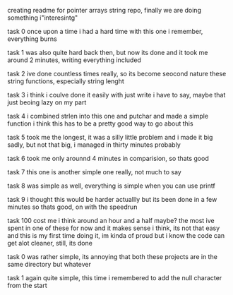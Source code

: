 creating readme for pointer arrays string repo, finally we are doing something i"interesintg"

task 0 once upon a time i had a hard time with this one i remember, everything burns

task 1 was also quite hard back then, but now its done and it took me around 2 minutes, writing everything included

task 2 ive done countless times really, so its become seocond nature these string functions, especially string lenght

task 3 i think i coulve done it easily with just write i have to say, maybe that just beoing lazy on my part

task 4 i combined strlen into this one and putchar and made a simple function i think this has to be a pretty good way to go about this

task 5 took me the longest, it was a silly little problem and i made it big sadly, but not that big, i managed in thirty minutes probably

task 6 took me only arounnd 4 minutes in comparision, so thats good

task 7 this one is another simple one really, not much to say

task 8 was simple as well, everything is simple when you can use printf

task 9 i thought this would be harder actuallly but its been done in a few minutes so thats good, on with the speedrun

task 100 cost me i think around an hour and a half maybe? the most ive spent in one of these for now and it makes sense i think, its not that easy and this is my first time doing it, im kinda of proud but i know the code can get alot cleaner, still, its done

task 0 was rather simple, its annoying that both these projects are in the same directory but whatever

task 1 again quite simple, this time i remembered to add the null character from the start
